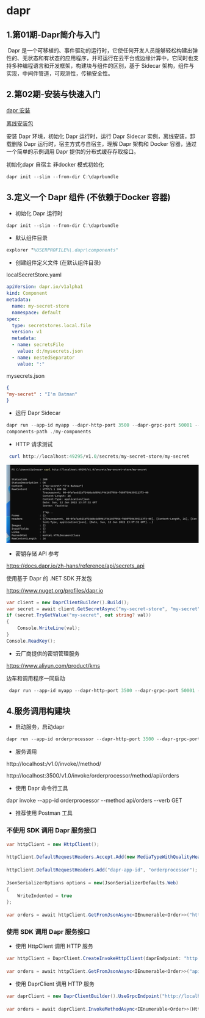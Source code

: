 # dapr

## 1.第01期-Dapr简介与入门

​	Dapr 是一个可移植的、事件驱动的运行时，它使任何开发人员能够轻松构建出弹性的、无状态和有状态的应用程序，并可运行在云平台或边缘计算中，它同时也支持多种编程语言和开发框架，构建块与组件的区别，基于 Sidecar 架构，组件与实现，中间件管道，可观测性，传输安全性。

## 2.第02期-安装与快速入门

[dapr 安装](https://docs.dapr.io/getting-started/install-dapr-cli/) 

[离线安装包](https://v1-7.docs.dapr.io/operations/hosting/self-hosted/self-hosted-airgap)



安装 Dapr 环境，初始化 Dapr 运行时，运行 Dapr Sidecar 实例，离线安装，卸载删除 Dapr 运行时，宿主方式与自宿主，理解 Dapr 架构和 Docker 容器，通过一个简单的示例调用 Dapr 提供的分布式缓存存取接口。



初始化dapr 自宿主 非docker 模式初始化

~~~ powershell
dapr init --slim --from-dir C:\daprbundle
~~~



## 3.定义一个 Dapr 组件 (不依赖于Docker 容器)



- 初始化 Dapr 运行时  

~~~ powershell
dapr init --slim --from-dir C:\daprbundle
~~~



- 默认组件目录  

~~~ tex
explorer "%USERPROFILE%\.dapr\components"
~~~



- 创建组件定义文件  (在默认组件目录)

localSecretStore.yaml  

~~~ yaml
apiVersion: dapr.io/v1alpha1
kind: Component
metadata:
  name: my-secret-store
  namespace: default
spec:
  type: secretstores.local.file
  version: v1
  metadata:
  - name: secretsFile
    value: d:/mysecrets.json
  - name: nestedSeparator
    value: ":"
~~~



mysecrets.json

~~~ json
{
"my-secret" : "I'm Batman"
}  
~~~



- 运行 Dapr Sidecar  

~~~ powershell
dapr run --app-id myapp --dapr-http-port 3500 --dapr-grpc-port 50001 --
components-path ./my-components
~~~



- HTTP 请求测试  

~~~ powershell
 curl http://localhost:49295/v1.0/secrets/my-secret-store/my-secret
~~~



![image-20220612215823481](daprNote.assets/image-20220612215823481.png)



- 密钥存储 API 参考  

https://docs.dapr.io/zh-hans/reference/api/secrets_api  



使用基于 Dapr 的 .NET SDK 开发包  

https://www.nuget.org/profiles/dapr.io  



~~~ c#
var client = new DaprClientBuilder().Build();
var secret = await client.GetSecretAsync("my-secret-store", "my-secret");
if (secret.TryGetValue("my-secret", out string? val))
{
    Console.WriteLine(val);
}
Console.ReadKey();
~~~



- 云厂商提供的密钥管理服务

https://www.aliyun.com/product/kms



边车和调用程序一同启动

~~~ powershell
 dapr run --app-id myapp --dapr-http-port 3500 --dapr-grpc-port 50001 -- dotnet run
~~~





## 4.服务调用构建块



- 启动服务，启动dapr

~~~ powershell
dapr run --app-id orderprocessor --dapr-http-port 3500 --dapr-grpc-port 50001 --app-port 7048 --app-protocol http --app-ssl dotnet run
~~~



- 服务调用

http://localhost:<daprPort>/v1.0/invoke/<appId>/method/<method-name>  

http://localhost:3500/v1.0/invoke/orderprocessor/method/api/orders



- 使用 Dapr 命令行工具  

dapr invoke --app-id orderprocessor --method api/orders --verb GET



- 推荐使用 Postman 工具  




### 不使用 SDK 调用 Dapr 服务接口  

~~~ c#
var httpClient = new HttpClient();

httpClient.DefaultRequestHeaders.Accept.Add(new MediaTypeWithQualityHeaderValue(MediaTypeNames.Application.Json));

httpClient.DefaultRequestHeaders.Add("dapr-app-id", "orderprocessor");

JsonSerializerOptions options = new(JsonSerializerDefaults.Web)
{
    WriteIndented = true
};

var orders = await httpClient.GetFromJsonAsync<IEnumerable<Order>>("http://localhost:3501/api/orders", options);
~~~



### 使用 SDK 调用 Dapr 服务接口  

- 使用 HttpClient 调用 HTTP 服务  


~~~ c#
var httpClient = DaprClient.CreateInvokeHttpClient(daprEndpoint: "http://localhost:3501", appId: "orderprocessor");

var orders = await httpClient.GetFromJsonAsync<IEnumerable<Order>>("api/orders");
~~~

- 使用 DaprClient 调用 HTTP 服务

~~~ c#
var daprClient = new DaprClientBuilder().UseGrpcEndpoint("http://localhost:50002").Build();

var orders = await daprClient.InvokeMethodAsync<IEnumerable<Order>>(HttpMethod.Get, "orderprocessor", "api/Orders");
~~~













